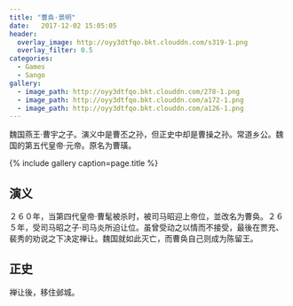 ```yaml
---
title: "曹奂·景明"
date:   2017-12-02 15:05:05
header:
  overlay_image: http://oyy3dtfqo.bkt.clouddn.com/s319-1.png
  overlay_filter: 0.5
categories:
  - Games
  - Sango
gallery:
  - image_path: http://oyy3dtfqo.bkt.clouddn.com/278-1.png
  - image_path: http://oyy3dtfqo.bkt.clouddn.com/a172-1.png
  - image_path: http://oyy3dtfqo.bkt.clouddn.com/a126-1.png
---
```


魏国燕王·曹宇之子。演义中是曹丕之孙，但正史中却是曹操之孙。常道乡公。魏国的第五代皇帝·元帝。原名为曹璜。

{% include gallery caption=page.title %}

## 演义

２６０年，当第四代皇帝·曹髦被杀时，被司马昭迎上帝位，並改名为曹奂。２６５年，受司马昭之子·司马炎所迫让位。虽曾受动之以情而不接受，最後在贾充、裴秀的劝说之下决定禅让。魏国就如此灭亡，而曹奂自己则成为陈留王。

## 正史

禅让後，移住邺城。